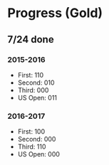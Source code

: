 # Progress (Gold)
## 7/24 done
### 2015-2016
* First: 110
* Second: 010
* Third: 000
* US Open: 011

### 2016-2017
* First: 100
* Second: 000
* Third: 110
* US Open: 000
